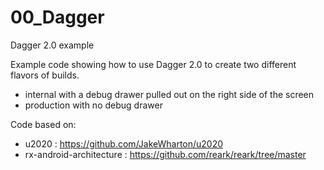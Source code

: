 # 00_Dagger
Dagger 2.0 example

Example code showing how to use Dagger 2.0 to create two different flavors of builds.
 - internal with a debug drawer pulled out on the right side of the screen
 - production with no debug drawer
 
Code based on:
 - u2020 : https://github.com/JakeWharton/u2020
 - rx-android-architecture : https://github.com/reark/reark/tree/master
